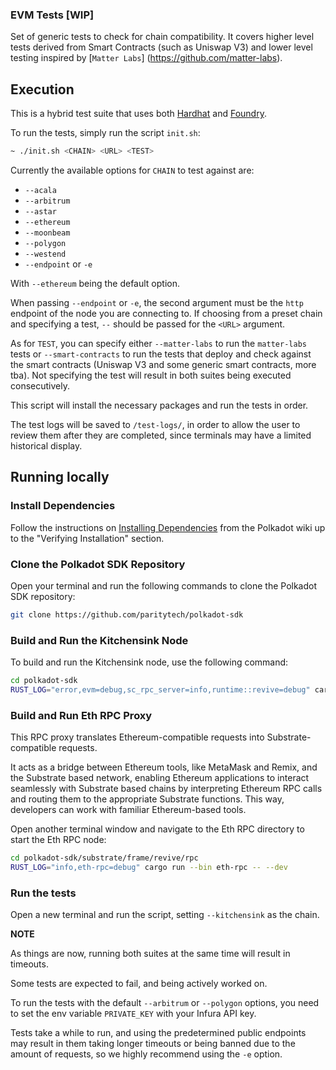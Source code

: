 ### EVM Tests [WIP]

Set of generic tests to check for chain compatibility. It covers higher level 
tests derived from Smart Contracts (such as Uniswap V3) and lower level testing inspired by [`Matter Labs`]
(https://github.com/matter-labs).

## Execution

This is a hybrid test suite that uses both [Hardhat](https://hardhat.org/) and
[Foundry](https://book.getfoundry.sh/).

To run the tests, simply run the script `init.sh`:

```sh
~ ./init.sh <CHAIN> <URL> <TEST>
```

Currently the available options for `CHAIN` to test against are:
* `--acala`
* `--arbitrum`
* `--astar`
* `--ethereum`
* `--moonbeam`
* `--polygon`
* `--westend`
* `--endpoint` or `-e`

With `--ethereum` being the default option.

When passing `--endpoint` or `-e`, the second argument must be the `http` endpoint
of the node you are connecting to. If choosing from a preset chain and specifying
a test, `--` should be passed for the `<URL>` argument.

As for `TEST`, you can specify either `--matter-labs` to run the `matter-labs`
tests or `--smart-contracts` to run the tests that deploy and check against the
smart contracts (Uniswap V3 and some generic smart contracts, more tba). Not
specifying the test will result in both suites being executed consecutively.

This script will install the necessary packages and run the tests in order.

The test logs will be saved to `/test-logs/`, in order to allow the user to review
them after they are completed, since terminals may have a limited historical display.

## Running locally

### Install Dependencies

Follow the instructions on [Installing Dependencies](https://wiki.polkadot.network/docs/build-guides-install-deps)
from the Polkadot wiki up to the "Verifying Installation" section.

### Clone the Polkadot SDK Repository

Open your terminal and run the following commands to clone the Polkadot SDK repository:

```bash
git clone https://github.com/paritytech/polkadot-sdk

```

### Build and Run the Kitchensink Node

To build and run the Kitchensink node, use the following command:

```bash
cd polkadot-sdk
RUST_LOG="error,evm=debug,sc_rpc_server=info,runtime::revive=debug" cargo run --bin substrate-node -- --dev
```

### Build and Run Eth RPC Proxy

This RPC proxy translates Ethereum-compatible requests into Substrate-compatible requests.

It acts as a bridge between Ethereum tools, like MetaMask and Remix, and the Substrate based network, enabling Ethereum applications to interact seamlessly with Substrate based chains by interpreting Ethereum RPC calls and routing them to the appropriate Substrate functions. This way, developers can work with familiar Ethereum-based tools.

Open another terminal window and navigate to the Eth RPC directory to start the Eth RPC node:

```bash
cd polkadot-sdk/substrate/frame/revive/rpc
RUST_LOG="info,eth-rpc=debug" cargo run --bin eth-rpc -- --dev
```

### Run the tests

Open a new terminal and run the script, setting `--kitchensink` as the chain.

**NOTE**

As things are now, running both suites at the same time will result in timeouts.

Some tests are expected to fail, and being actively worked on.

To run the tests with the default `--arbitrum` or `--polygon` options, you need
to set the env variable `PRIVATE_KEY` with your Infura API key. 

Tests take a while to run, and using the predetermined public endpoints may 
result in them taking longer timeouts or being banned due to the amount of requests,
so we highly recommend using the `-e` option.
